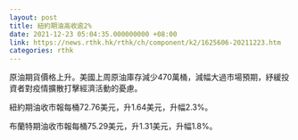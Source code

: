 ```yaml
---
layout: post
title: 紐約期油高收逾2%
date: 2021-12-23 05:04:35.000000000 +08:00
link: https://news.rthk.hk/rthk/ch/component/k2/1625606-20211223.htm
categories: rthk
---
```


原油期貨價格上升。美國上周原油庫存減少470萬桶，減幅大過市場預期，紓緩投資者對疫情擴散打擊經濟活動的憂慮。

紐約期油收市報每桶72.76美元，升1.64美元，升幅2.3%。

布蘭特期油收市報每桶75.29美元，升1.31美元，升幅1.8%。
